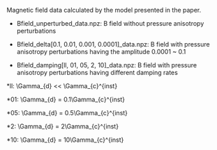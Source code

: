 Magnetic field data calculated by the model presented in the paper.


- Bfield_unperturbed_data.npz: B field without pressure anisotropy perturbations


- Bfield_delta[0.1, 0.01, 0.001, 0.0001]_data.npz: B field with pressure anisotropy perturbations having the amplitude 0.0001 ~ 0.1


- Bfield_damping[ll, 01, 05, 2, 10]_data.npz: B field with pressure anisotropy perturbations having different damping rates
  
*ll: \Gamma_{d} << \Gamma_{c}^{inst}

*01: \Gamma_{d} = 0.1\Gamma_{c}^{inst}

*05: \Gamma_{d} = 0.5\Gamma_{c}^{inst}

*2: \Gamma_{d} = 2\Gamma_{c}^{inst}

*10: \Gamma_{d} = 10\Gamma_{c}^{inst}
